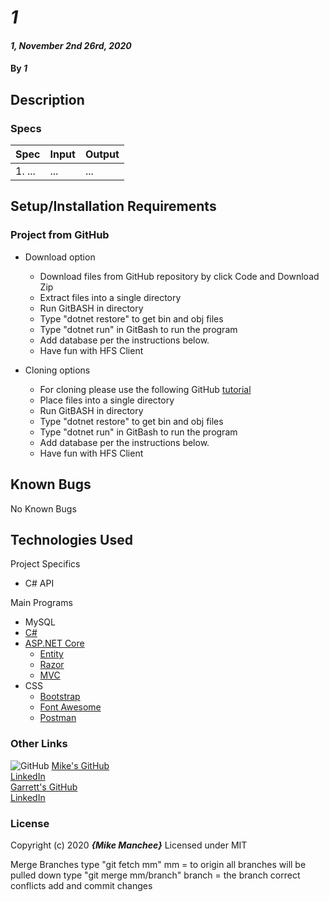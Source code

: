 # _1_

#### _1, November 2nd 26rd, 2020_

#### By _**1**_

## Description



<!-- 

 -->
### Specs
| Spec | Input | Output |
| :-------------     | :------------- | :------------- |
|  1.  ... | ... | ... |


## Setup/Installation Requirements

### Project from GitHub
* Download option
  * Download files from GitHub repository by click Code and Download Zip
  * Extract files into a single directory 
  * Run GitBASH in directory
  * Type "dotnet restore" to get bin and obj files
  * Type "dotnet run" in GitBash to run the program
  * Add database per the instructions below.
  * Have fun with HFS Client<!-- TITLE HERE -->

* Cloning options
  * For cloning please use the following GitHub [tutorial](https://docs.github.com/en/enterprise/2.16/user/github/creating-cloning-and-archiving-repositories/cloning-a-repository)
  * Place files into a single directory 
  * Run GitBASH in directory
  * Type "dotnet restore" to get bin and obj files
  * Type "dotnet run" in GitBash to run the program
  * Add database per the instructions below.
  * Have fun with HFS Client<!-- TITLE HERE -->

## Known Bugs

No Known Bugs

## Technologies Used
Project Specifics
* C# API

Main Programs
* MySQL
* [C#](https://docs.microsoft.com/en-us/dotnet/csharp/)
* [ASP.NET Core](https://dotnet.microsoft.com/apps/aspnet)
  * [Entity](https://docs.microsoft.com/en-us/ef/core/)
  * [Razor](https://docs.microsoft.com/en-us/aspnet/core/mvc/views/razor?view=aspnetcore-3.1)
  * [MVC](https://docs.microsoft.com/en-us/aspnet/core/mvc/overview?view=aspnetcore-3.1)
* CSS
  * [Bootstrap](https://getbootstrap.com/docs/4.5/getting-started/introduction/)
  * [Font Awesome](https://www.w3schools.com/icons/fontawesome_icons_intro.asp)
  * [Postman](https://www.postman.com/)


### Other Links
![GitHub](img/Github.png)
[Mike's GitHub](https://github.com/mmanchee)<br />
[LinkedIn](https://www.linkedin.com/in/mikemanchee/)<br />
[Garrett's GitHub](https://github.com/garrett-brown-dev/)<br />
[LinkedIn](https://www.linkedin.com/in/garrett-brown-d/)

### License

Copyright (c) 2020 **_{Mike Manchee}_**
Licensed under MIT

Merge Branches
type "git fetch mm" mm = to origin
all branches will be pulled down
type "git merge mm/branch" branch = the branch
correct conflicts
add and commit changes